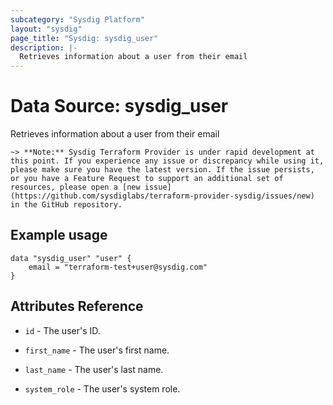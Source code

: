 ```yaml
---
subcategory: "Sysdig Platform"
layout: "sysdig"
page_title: "Sysdig: sysdig_user"
description: |-
  Retrieves information about a user from their email
---
```


# Data Source: sysdig_user

Retrieves information about a user from their email

`~> **Note:** Sysdig Terraform Provider is under rapid development at this point. If you experience any issue or discrepancy while using it, please make sure you have the latest version. If the issue persists, or you have a Feature Request to support an additional set of resources, please open a [new issue](https://github.com/sysdiglabs/terraform-provider-sysdig/issues/new) in the GitHub repository.`

## Example usage

```hcl
data "sysdig_user" "user" {
	email = "terraform-test+user@sysdig.com"
}
```

## Attributes Reference

* `id` - The user's ID.

* `first_name` - The user's first name.

* `last_name` - The user's last name.

* `system_role` - The user's system role.